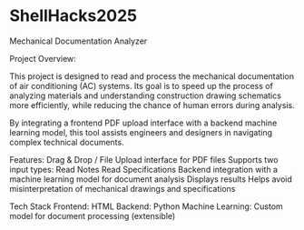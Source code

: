 # ShellHacks2025
Mechanical Documentation Analyzer

Project Overview:

This project is designed to read and process the mechanical documentation of air conditioning (AC) systems.
Its goal is to speed up the process of analyzing materials and understanding construction drawing schematics more efficiently, while reducing the chance of human errors during analysis.

By integrating a frontend PDF upload interface with a backend machine learning model, this tool assists engineers and designers in navigating complex technical documents.

Features:
Drag & Drop / File Upload interface for PDF files
Supports two input types:
Read Notes
Read Specifications
Backend integration with a machine learning model for document analysis
Displays results
Helps avoid misinterpretation of mechanical drawings and specifications

Tech Stack
Frontend: HTML
Backend: Python
Machine Learning: Custom model for document processing (extensible)
